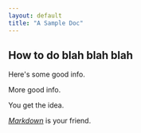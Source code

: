 ```yaml
---
layout: default
title: "A Sample Doc"
---
```


## How to do blah blah blah

Here's some good info.

More good info.

You get the idea.

[*Markdown*](https://www.markdownguide.org/basic-syntax/) is your friend.
